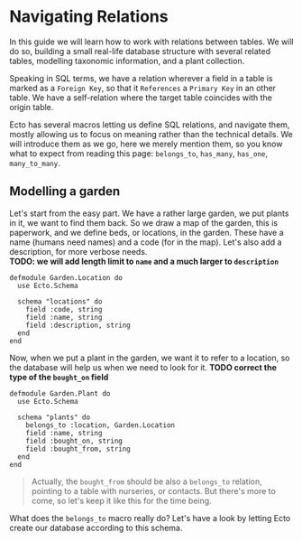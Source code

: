 # Navigating Relations

In this guide we will learn how to work with relations between tables. We will do so, building a small
real-life database structure with several related tables, modelling taxonomic information, and a plant collection.

Speaking in SQL terms, we have a relation wherever a field in a table is marked as a `Foreign Key`, 
so that it `References` a `Primary Key` in an other table.  We have a self-relation where the target table
coincides with the origin table.

Ecto has several macros letting us define SQL relations, and navigate them, mostly allowing us to focus
on meaning rather than the technical details.  We will introduce them as we go, here we merely mention them,
so you know what to expect from reading this page: `belongs_to`, `has_many`, `has_one`, `many_to_many`.

## Modelling a garden

Let's start from the easy part. We have a rather large garden, we put plants in it, we want to find them back. 
So we draw a map of the garden, this is paperwork, and we define beds, or locations, in the garden. These have a name
(humans need names) and a code (for in the map).  Let's also add a description, for more verbose needs.  
**TODO: we will add length limit to `name` and a much larger to `description`**

```iex
defmodule Garden.Location do
  use Ecto.Schema

  schema "locations" do
    field :code, string
    field :name, string
    field :description, string
  end
end
```

Now, when we put a plant in the garden, we want it to refer to a location, so the database will help us
when we need to look for it.  **TODO correct the type of the `bought_on` field**

```iex
defmodule Garden.Plant do
  use Ecto.Schema

  schema "plants" do
    belongs_to :location, Garden.Location
    field :name, string
    field :bought_on, string
    field :bought_from, string
  end
end
```

> Actually, the `bought_from` should be also a `belongs_to` relation, pointing to a table with nurseries, or contacts.
But there's more to come, so let's keep it like this for the time being.

What does the `belongs_to` macro really do?  Let's have a look by letting Ecto create our database according to this schema.
